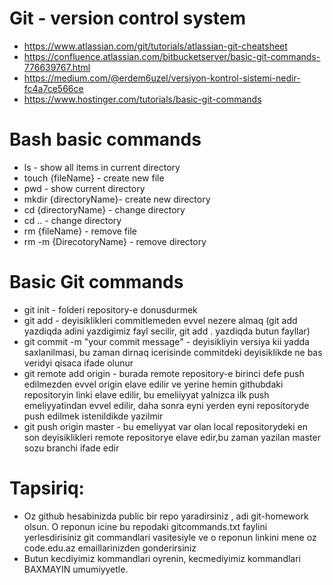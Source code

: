 # Git - version control system

- https://www.atlassian.com/git/tutorials/atlassian-git-cheatsheet
- https://confluence.atlassian.com/bitbucketserver/basic-git-commands-776639767.html
- https://medium.com/@erdem6uzel/versiyon-kontrol-sistemi-nedir-fc4a7ce566ce
- https://www.hostinger.com/tutorials/basic-git-commands


# Bash basic commands

- ls - show all items in current directory
- touch {fileName} - create new file
- pwd - show current directory
- mkdir {directoryName}- create new directory
- cd {directoryName} - change directory
- cd .. - change directory 
- rm {fileName} - remove file
- rm -m {DirecotoryName} - remove directory


# Basic Git commands

- git init - folderi repository-e donusdurmek
- git add - deyisiklikleri commitlemeden evvel nezere almaq (git add <fayladi> yazdiqda adini yazdigimiz fayl secilir, git add .  yazdiqda butun fayllar)
- git commit -m "your commit message" - deyisikliyin versiya kii yadda saxlanilmasi, bu zaman dirnaq icerisinde commitdeki deyisiklikde ne bas veridyi qisaca ifade olunur
- git remote add origin <url> - burada remote repository-e birinci defe push edilmezden evvel origin elave edilir ve <url> yerine hemin githubdaki repositoryin linki elave edilir, bu emeliiyyat yalnizca ilk push emeliyyatindan evvel edilir, daha sonra eyni yerden eyni repositoryde push edilmek istenildikde yazilmir
- git push origin master - bu emeliyyat var olan local repositorydeki en son deyisiklikleri remote repositorye elave edir,bu zaman yazilan master sozu branchi ifade edir
  
# Tapsiriq:
   - Oz github hesabinizda public bir repo yaradirsiniz , adi git-homework olsun. O reponun icine bu repodaki gitcommands.txt faylini yerlesdirisiniz git commandlari vasitesiyle ve o reponun linkini mene oz code.edu.az emaillarinizden gonderirsiniz
  - Butun kecdiyimiz kommandlari oyrenin, kecmediyimiz kommandlari BAXMAYIN umumiyyetle.
